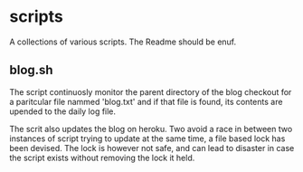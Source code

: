 scripts
=======

A collections of various scripts. The Readme should be enuf.

## blog.sh

The script continuosly monitor the parent directory of the blog
checkout for a paritcular file nammed 'blog.txt' and if that file 
is found, its contents are upended to the daily log file. 

The scrit also updates the blog on heroku. Two avoid a race in
between two instances of script trying to update at the same time,
a file based lock has been devised. The lock is however not safe,
and can lead to disaster in case the script exists without removing
the lock it held.
